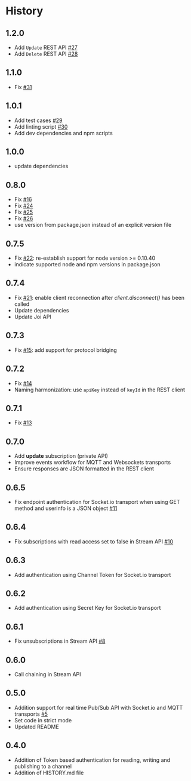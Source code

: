History
=======

## 1.2.0
* Add `Update` REST API [#27](https://github.com/beebotte/bbt_node/issues/27)
* Add `Delete` REST API [#28](https://github.com/beebotte/bbt_node/issues/28)

## 1.1.0
* Fix [#31](https://github.com/beebotte/bbt_node/issues/31)

## 1.0.1
* Add test cases [#29](https://github.com/beebotte/bbt_node/issues/29)
* Add linting script [#30](https://github.com/beebotte/bbt_node/issues/30)
* Add dev dependencies and npm scripts

## 1.0.0
* update dependencies

## 0.8.0
* Fix [#16](https://github.com/beebotte/bbt_node/issues/16)
* Fix [#24](https://github.com/beebotte/bbt_node/issues/24)
* Fix [#25](https://github.com/beebotte/bbt_node/issues/25)
* Fix [#26](https://github.com/beebotte/bbt_node/issues/26)
* use version from package.json instead of an explicit version file

## 0.7.5
* Fix [#22](https://github.com/beebotte/bbt_node/issues/22): re-establish support for node version >= 0.10.40
* indicate supported node and npm versions in package.json

## 0.7.4
* Fix [#21](https://github.com/beebotte/bbt_node/issues/21): enable client reconnection after *client.disconnect()* has been called
* Update dependencies
* Update Joi API

## 0.7.3
* Fix [#15](https://github.com/beebotte/bbt_node/issues/15): add support for protocol bridging

## 0.7.2
* Fix [#14](https://github.com/beebotte/bbt_node/issues/14)
* Naming harmonization: use `apiKey` instead of `keyId` in the REST client

## 0.7.1
* Fix [#13](https://github.com/beebotte/bbt_node/issues/13)

## 0.7.0
* Add **update** subscription (private API)
* Improve events workflow for MQTT and Websockets transports
* Ensure responses are JSON formatted in the REST client

## 0.6.5
* Fix endpoint authentication for Socket.io transport when using GET method and userinfo is a JSON object [#11](https://github.com/beebotte/bbt_node/issues/11)

## 0.6.4
* Fix subscriptions with read access set to false in Stream API [#10](https://github.com/beebotte/bbt_node/issues/10)

## 0.6.3
* Add authentication using Channel Token for Socket.io transport

## 0.6.2
* Add authentication using Secret Key for Socket.io transport

## 0.6.1
* Fix unsubscriptions in Stream API [#8](https://github.com/beebotte/bbt_node/issues/8)

## 0.6.0
* Call chaining in Stream API

## 0.5.0
* Addition support for real time Pub/Sub API with Socket.io and MQTT transports [#5](https://github.com/beebotte/bbt_node/issues/5)
* Set code in strict mode
* Updated README

## 0.4.0

* Addition of Token based authentication for reading, writing and publishing to a channel
* Addition of HISTORY.md file
